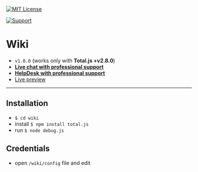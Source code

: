 [![MIT License][license-image]][license-url]

[![Support](https://www.totaljs.com/img/button-support.png?v=2)](https://www.totaljs.com/support/)

# Wiki

- `v1.0.0` (works only with __Total.js +v2.8.0__)
- [__Live chat with professional support__](https://messenger.totaljs.com)
- [__HelpDesk with professional support__](https://helpdesk.totaljs.com)
- [Live preview](https://wiki.totaljs.com)

---

## Installation

- `$ cd wiki`
- install `$ npm install total.js`
- run `$ node debug.js`

## Credentials

- open `/wiki/config` file and edit

[license-image]: https://img.shields.io/badge/license-MIT-blue.svg?style=flat
[license-url]: license.txt